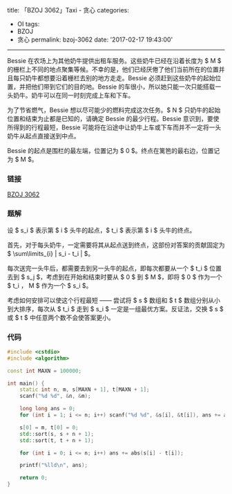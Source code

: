 title: 「BZOJ 3062」Taxi - 贪心
categories:
  - OI
tags:
  - BZOJ
  - 贪心
permalink: bzoj-3062
date: '2017-02-17 19:43:00'
---

Bessie 在农场上为其他奶牛提供出租车服务。这些奶牛已经在沿着长度为 $ M $ 的栅栏上不同的地点聚集等候。不幸的是，他们已经厌倦了他们当前所在的位置并且每只奶牛都想要沿着栅栏去别的地方走走。Bessie 必须赶到这些奶牛的起始位置，并把他们带到它们的目的地。Bessie 的车很小，所以她只能一次只能搭载一头奶牛。奶牛可以在同一时刻完成上车和下车。

为了节省燃气，Bessie 想以尽可能少的燃料完成这次任务。$ N $ 只奶牛的起始位置和结束为止都是已知的，请确定 Bessie 的最少行程。Bessie 意识到，要使所得到的行程最短，Bessie 可能将在沿途中让奶牛上车或下车而并不一定将一头奶牛从起点直接送到中点。

Bessie 的起点是围栏的最左端，位置记为 $ 0 $。终点在篱笆的最右边，位置记为 $ M $。

<!-- more -->

### 链接

[BZOJ 3062](http://www.lydsy.com/JudgeOnline/problem.php?id=3062)

### 题解

设 $ s_i $ 表示第 $ i $ 头牛的起点，$ t_i $ 表示第 $ i $ 头牛的终点。

首先，对于每头奶牛，一定需要将其从起点送到终点，这部份对答案的贡献固定为 $ \sum\limits_{i} | s_i - t_i | $。

每次送完一头牛后，都需要去到另一头牛的起点，即每次都要从一个 $ t_i $ 位置去到 $ s_j $，考虑到在开始和结束时要从 $ 0 $ 到 $ M $，即将 $ 0 $ 作为一个 $ t_i $，$ M $ 作为一个 $ s_i $。

考虑如何安排可以使这个行程最短 —— 尝试将 $ s $ 数组和 $ t $ 数组分别从小到大排序，每次从 $ t_i $ 走到 $ s_i $ 一定是一组最优方案。反证法，交换 $ s $ 或 $ t $ 中任意两个数不会使答案更小。

### 代码

```cpp
#include <cstdio>
#include <algorithm>

const int MAXN = 100000;

int main() {
    static int n, m, s[MAXN + 1], t[MAXN + 1];
    scanf("%d %d", &n, &m);

    long long ans = 0;
    for (int i = 1; i <= n; i++) scanf("%d %d", &s[i], &t[i]), ans += abs(s[i] - t[i]);

    s[0] = m, t[0] = 0;
    std::sort(s, s + n + 1);
    std::sort(t, t + n + 1);

    for (int i = 0; i <= n; i++) ans += abs(s[i] - t[i]);

    printf("%lld\n", ans);

    return 0;
}
```